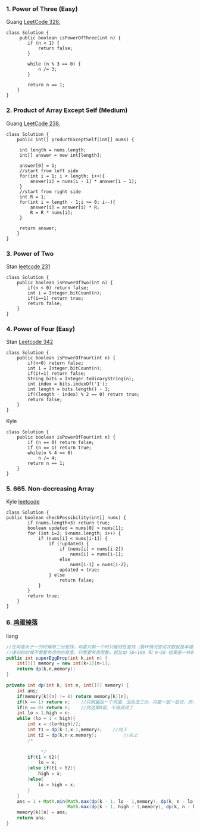 ### 1. Power of Three (Easy)
Guang [LeetCode 326.](https://leetcode.com/problems/power-of-three/description/)
```
class Solution {
     public boolean isPowerOfThree(int n) {
        if (n < 1) {
            return false;
        }

        while (n % 3 == 0) {
            n /= 3;
        }

        return n == 1;
    }
}

```

### 2.  Product of Array Except Self (Medium)
Guang [LeetCode 238.](https://leetcode.com/problems/product-of-array-except-self/description/)
```
class Solution {
    public int[] productExceptSelf(int[] nums) {
       
     int length = nums.length;
     int[] answer = new int[length]; 
     
     answer[0] = 1; 
     //start from left side    
     for(int i = 1; i < length; i++){
         answer[i] = nums[i - 1] * answer[i - 1];
     }
     //start from right side
     int R = 1;
     for(int i = length - 1;i >= 0; i--){
         answer[i] = answer[i] * R;
         R = R * nums[i];
     }
        
     return answer;
    }
}
```

### 3. Power of Two
Stan [leetcode 231](https://leetcode.com/problems/power-of-two/submissions/)
```
class Solution {
    public boolean isPowerOfTwo(int n) {
        if(n < 0) return false;
        int i = Integer.bitCount(n);
        if(i==1) return true;
        return false;
    }
}
```

### 4. Power of Four (Easy)
Stan [Leetcode 342](https://leetcode.com/problems/power-of-four/)

```
class Solution {
    public boolean isPowerOfFour(int n) {
        if(n<0) return false;
        int i = Integer.bitCount(n);        
        if(i!=1) return false;
        String bits = Integer.toBinaryString(n);
        int index = bits.indexOf('1');
        int length = bits.length() - 1;
        if((length - index) % 2 == 0) return true;
        return false;
    }
}

```

Kyle
```
class Solution {
    public boolean isPowerOfFour(int n) {
        if (n == 0) return false;
        if (n == 1) return true;
        while(n % 4 == 0)
            n /= 4;
        return n == 1;
    }
}
```

### 5. 665. Non-decreasing Array
Kyle
[leetcode](https://leetcode.com/problems/non-decreasing-array/)
```
class Solution {
public boolean checkPossibility(int[] nums) {
        if (nums.length<3) return true;
        boolean updated = nums[0] > nums[1];
        for (int i=2; i<nums.length; i++) {
            if (nums[i] < nums[i-1]) {
                if (!updated) {
                    if (nums[i] < nums[i-2]) 
                        nums[i] = nums[i-1];
                    else 
                        nums[i-1] = nums[i-2];
                    updated = true;
                } else 
                    return false;
            }
        }
        return true;
    }
}
```
### 6. [鸡蛋掉落](https://leetcode-cn.com/problems/super-egg-drop/comments/ "鸡蛋掉落")

liang

```java
//在鸡蛋大于一的时候用二分查找，鸡蛋只剩一个时只能线性查找（最坏情况尝试次数就是本楼层数）
//递归的时候不需要考虑他的高度，只需要考虑层数，就比如 50~100 和 0~50 结果是一样的
public int superEggDrop(int k,int n) {
	int[][] memory = new int[k+1][n+1];
	return dp(k,n,memory);
}

private int dp(int k, int n, int[][] memory) {
	int ans;
	if(memory[k][n] != 0) return memory[k][n];
	if(k == 1) return n;    //只剩最后一个鸡蛋，没办法二分，只能一层一层试，所以在最坏情况下n层都要试一遍
	if(n == 0) return 0;    //到达第0层，不用测试了
	int lo = 1,high = n;
	while (lo + 1 < high){
		int x = (lo+high)/2;
		int t1 = dp(k-1,x-1,memory);    //向下
		int t2 = dp(k,n-x,memory);          //向上
		/*

             */
		if(t1 < t2){
			lo = x;
		}else if(t1 > t2){
			high = x;
		}else{
			lo = high = x;
		}
	}
	ans = 1 + Math.min(Math.max(dp(k - 1, lo - 1,memory), dp(k, n - lo,memory)),
					   Math.max(dp(k - 1, high - 1,memory), dp(k, n - high,memory)));
	memory[k][n] = ans;
	return ans;
}
```



